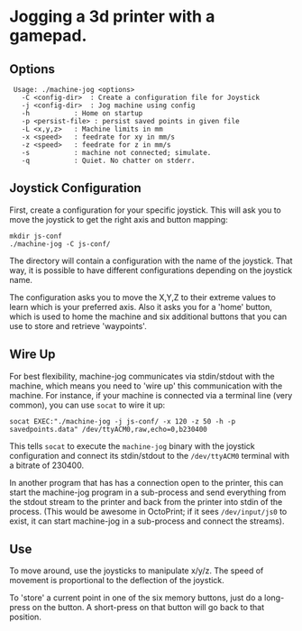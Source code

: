 Jogging a 3d printer with a gamepad.
====================================

Options
-------
     Usage: ./machine-jog <options>
       -C <config-dir>  : Create a configuration file for Joystick
       -j <config-dir>  : Jog machine using config
       -h           : Home on startup
       -p <persist-file> : persist saved points in given file
       -L <x,y,z>   : Machine limits in mm
       -x <speed>   : feedrate for xy in mm/s
       -z <speed>   : feedrate for z in mm/s
       -s           : machine not connected; simulate.
       -q           : Quiet. No chatter on stderr.

Joystick Configuration
----------------------

First, create a configuration for your specific joystick. This will ask you
to move the joystick to get the right axis and button mapping:

    mkdir js-conf
    ./machine-jog -C js-conf/

The directory will contain a configuration with the name of the joystick. That
way, it is possible to have different configurations depending on the joystick
name.

The configuration asks you to move the X,Y,Z to their extreme values to learn
which is your preferred axis. Also it asks you for a 'home' button, which
is used to home the machine and six additional buttons that you can use to
store and retrieve 'waypoints'.

Wire Up
-------
For best flexibility, machine-jog communicates via stdin/stdout with the
machine, which means you need to 'wire up' this communication with the machine.
For instance, if your machine is connected via a terminal line (very common),
you can use `socat` to wire it up:

    socat EXEC:"./machine-jog -j js-conf/ -x 120 -z 50 -h -p savedpoints.data" /dev/ttyACM0,raw,echo=0,b230400

This tells `socat` to execute the `machine-jog` binary with the joystick
configuration and connect its stdin/stdout to the `/dev/ttyACM0` terminal
with a bitrate of 230400.

In another program that has has a connection open to the printer, this can
start the machine-jog program in a sub-process and send everything from the
stdout stream to the printer and back from the printer into stdin of the process.
(This would be awesome in OctoPrint; if it sees `/dev/input/js0` to exist, it can
start machine-jog in a sub-process and connect the streams).

Use
---
To move around, use the joysticks to manipulate x/y/z. The speed of movement is
proportional to the deflection of the joystick.

To 'store' a current point in one of the six memory buttons, just do a
long-press on the button. A short-press on that button will go back to that
position.
